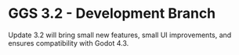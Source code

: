 # GGS 3.2 - Development Branch
Update 3.2 will bring small new features, small UI improvements, and ensures compatibility with Godot 4.3.